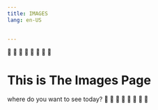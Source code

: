 ```yaml
---
title: IMAGES
lang: en-US
 

---
```


:tada: :100:
:tada: :100:
:tada: :100:
:tada: :100:

# This is The Images Page
where do you want to see today?
:tada: :100:
:tada: :100:
:tada: :100:
:tada: :100:
